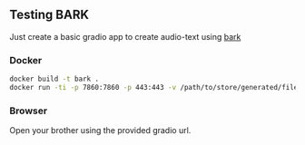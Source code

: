 ## Testing BARK

Just create a basic gradio app to create audio-text using [bark]('https://github.com/suno-ai/bark')
### Docker

```bash
docker build -t bark .
docker run -ti -p 7860:7860 -p 443:443 -v /path/to/store/generated/files/:/output --gpus all bark
```

### Browser 

Open your brother using the provided gradio url.